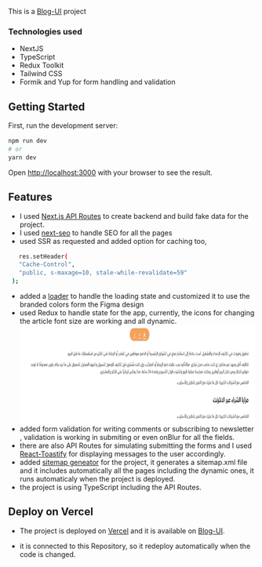This is a [Blog-UI](https://blog-ui-psi.vercel.app/) project

### Technologies used

- NextJS
- TypeScript
- Redux Toolkit
- Tailwind CSS
- Formik and Yup for form handling and validation

## Getting Started

First, run the development server:

```bash
npm run dev
# or
yarn dev
```

Open [http://localhost:3000](http://localhost:3000) with your browser to see the result.

## Features

- I used [Next.js API Routes](https://nextjs.org/docs/api-routes/introduction) to create backend and build fake data for the project.
- I used [next-seo](https://github.com/garmeeh/next-seo) to handle SEO for all the pages
- used SSR as requested and added option for caching too,

```bash
   res.setHeader(
   "Cache-Control",
   "public, s-maxage=10, stale-while-revalidate=59"
 );
```

- added a [loader](https://github.com/mhnpd/react-loader-spinner) to handle the loading state and customized it to use the branded colors form the Figma design
- used Redux to handle state for the app, currently, the icons for changing the article font size are working and all dynamic.
  <img src="./public/images/article_font.png" width="800" height="200" >
- added form validation for writing comments or subscribing to newsletter ,
  validation is working in submiting or even onBlur for all the fields.
- there are also API Routes for simulating submitting the forms and I used [React-Toastify](https://www.npmjs.com/package/react-toastify) for displaying messages to the user accordingly.
- added [sitemap geneator](https://www.npmjs.com/package/next-sitemap) for the project, it generates a sitemap.xml file and it includes automatically all the pages including the dynamic ones, it runs automaticaly when the project is deployed.
- the project is using TypeScript including the API Routes.

## Deploy on Vercel

- The project is deployed on [Vercel](https://vercel.com/) and it is available on [Blog-UI](<(https://blog-ui-psi.vercel.app/)>).

- it is connected to this Repository, so it redeploy automatically when the code is changed.
